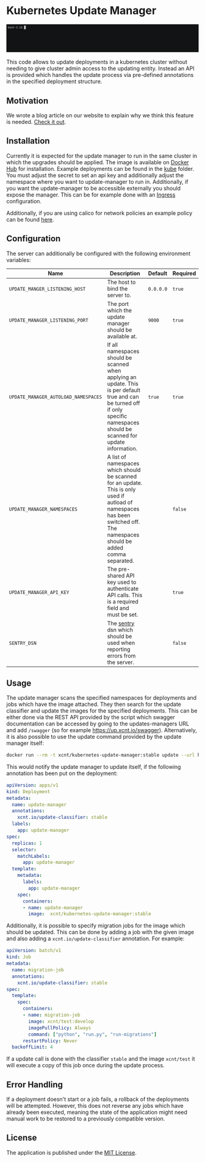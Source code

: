 # Kubernetes Update Manager #

![Update Example](images/update-command.gif)

This code allows to update deployments in a kubernetes cluster without needing to give cluster admin access to the updating entity. Instead an API is provided which handles the update process via pre-defined annotations in the specified deployment structure.

## Motivation ##

We wrote a blog article on our website to explain why we think this feature is needed. [Check it out](https://xcnt.io/story/releasing-the-kubernetes-update-manager-as-open-source).

## Installation ##

Currently it is expected for the update manager to run in the same cluster in which the upgrades should be applied.
The image is available on [Docker Hub](https://cloud.docker.com/u/xcnt/repository/docker/xcnt/kubernetes-update-manager) for installation.
Example deployments can be found in the [kube](kube) folder. You must adjust the secret to set an api key and additionally adjust the namespace where
you want to update-manager to run in. Additionally, if you want the update-manager to be accessible externally you should expose the manager. This can
be for example done with an [Ingress](https://kubernetes.io/docs/concepts/services-networking/ingress/) configuration.

Additionally, if you are using calico for network policies an example policy can be found [here](kube/_calico_policy.yaml).

## Configuration ##

The server can additionally be configured with the following environment variables:

<table>
<thead>
<tr>
<th>Name</th>
<th>Description</th>
<th>Default</th>
<th>Required</th>
</tr>
</thead>
<tbody>
<tr>
<td><code>UPDATE_MANGER_LISTENING_HOST</code></td>
<td>The host to bind the server to.</td>
<td><code>0.0.0.0</code></td>
<td><code>true</code></td>
</tr>
<tr>
<td><code>UPDATE_MANAGER_LISTENING_PORT</code></td>
<td>The port which the update manager should be available at.</td>
<td><code>9000</code></td>
<td><code>true</code></td>
</tr>
<tr>
<td><code>UPDATE_MANAGER_AUTOLOAD_NAMESPACES</code></td>
<td>If all namespaces should be scanned when applying an update. This is per default true and can be turned off if only specific namespaces should be scanned for update information.</td>
<td><code>true</code></td>
<td><code>true</code></td>
</tr>
<tr>
<td><code>UPDATE_MANAGER_NAMESPACES</code></td>
<td>A list of namespaces which should be scanned for an update. This is only used if autload of namespaces has been switched off. The namespaces should be added comma separated.</td>
<td></td>
<td><code>false</code></td>
</tr>
<tr>
<td><code>UPDATE_MANAGER_API_KEY</code></td>
<td>The pre-shared API key used to authenticate API calls. This is a required field and must be set.</td>
<td></td>
<td><code>true</code></td>
</tr>
<tr>
<td><code>SENTRY_DSN</code></td>
<td>The <a href="https://sentry.io/welcome/">sentry</a> dsn which should be used when reporting errors from the server.</td>
<td></td>
<td><code>false</code></td>
</tr>
</tbody>
</table>

## Usage ##

The update manager scans the specified namespaces for deployments and jobs which have the image attached. They then
search for the update classifier and update the images for the specified deployments. This can be either done via the
REST API provided by the script which swagger documentation can be accessed by going to the updates-managers URL and
add `/swagger` (so for example https://up.xcnt.io/swagger). Alternatively, it is also possible to use the update command
provided by the update manager itself:

```bash
docker run --rm -t xcnt/kubernetes-update-manager:stable update --url https://up.xcnt.io/updates --image xcnt/kubernetes-update-manager:1.0.0 --update-classifier stable
```

This would notify the update manager to update itself, if the following annotation has been put on the deployment:

```yaml
apiVersion: apps/v1
kind: Deployment
metadata:
  name: update-manager
  annotations:
    xcnt.io/update-classifier: stable
  labels:
    app: update-manager
spec:
  replicas: 1
  selector:
    matchLabels:
      app: update-manager
  template:
    metadata:
      labels:
        app: update-manager
    spec:
      containers:
      - name: update-manager
        image:  xcnt/kubernetes-update-manager:stable
```

Additionally, it is possible to specify migration jobs for the image which should be updated. This can be done by adding a job with the given image and also
adding a `xcnt.io/update-classifier` annotation. For example:
```yaml
apiVersion: batch/v1
kind: Job
metadata:
  name: migration-job
  annotations:
    xcnt.io/update-classifier: stable
spec:
  template:
    spec:
      containers:
      - name: migration-job
        image: xcnt/test:develop
        imagePullPolicy: Always
        command: ["python", "run.py", "run-migrations"]
      restartPolicy: Never
  backoffLimit: 4
```

If a update call is done with the classifier `stable` and the image `xcnt/test` it will execute a copy of this job once during the update process.

## Error Handling ##

If a deployment doesn't start or a job fails, a rollback of the deployments will be attempted. However, this does not reverse any jobs which have already been executed,
meaning the state of the application might need manual work to be restored to a previously compatible version.

## License ##

The application is published under the [MIT License](LICENSE).
